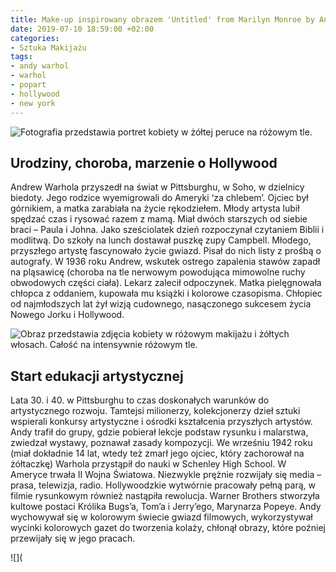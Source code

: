 ```yaml
---
title: Make-up inspirowany obrazem 'Untitled' from Marilyn Monroe by Andy Warhol
date: 2019-07-10 18:59:00 +02:00
categories:
- Sztuka Makijażu
tags:
- andy warhol
- warhol
- popart
- hollywood
- new york
---
```


![Fotografia przedstawia portret kobiety w żółtej peruce na różowym tle.](https://assets2.ello.co/uploads/asset/attachment/9861635/ello-optimized-0d560aba.jpg)

## Urodziny, choroba, marzenie o Hollywood

Andrew Warhola przyszedł na świat w Pittsburghu, w Soho, w dzielnicy biedoty. Jego rodzice wyemigrowali do Ameryki ‘za chlebem’. Ojciec był górnikiem, a matka zarabiała na życie rękodziełem. Młody artysta lubił spędzać czas i rysować razem z mamą. Miał dwóch starszych od siebie braci – Paula i Johna. Jako sześciolatek dzień rozpoczynał czytaniem Biblii i modlitwą. Do szkoły na lunch dostawał puszkę zupy Campbell. Młodego, przyszłego artystę fascynowało życie gwiazd. Pisał do nich listy z prośbą o autografy. W 1936 roku Andrew, wskutek ostrego zapalenia stawów zapadł na pląsawicę (choroba na tle nerwowym powodująca mimowolne ruchy obwodowych części ciała). Lekarz zalecił odpoczynek. Matka pielęgnowała chłopca z oddaniem, kupowała mu książki i kolorowe czasopisma. Chłopiec od najmłodszych lat żył wizją cudownego, nasączonego sukcesem życia Nowego Jorku i Hollywood. 

![Obraz przedstawia zdjęcia kobiety w różowym makijażu i żółtych włosach. Całość na intensywnie różowym tle.](https://assets0.ello.co/uploads/asset/attachment/9861636/ello-optimized-138d13b7.jpg)

## Start edukacji artystycznej

Lata 30. i 40. w Pittsburghu to czas doskonałych warunków do artystycznego rozwoju. Tamtejsi milionerzy, kolekcjonerzy dzieł sztuki wspierali konkursy artystyczne i ośrodki kształcenia przyszłych artystów. Andy trafił do grupy, gdzie pobierał lekcje podstaw rysunku i malarstwa, zwiedzał wystawy, poznawał zasady kompozycji. 
We wrześniu 1942 roku (miał dokładnie 14 lat, wtedy też zmarł jego ojciec, który zachorował na żółtaczkę) Warhola przystąpił do nauki w Schenley High School. W Ameryce trwała II Wojna Światowa. Niezwykle prężnie rozwijały się media – prasa, telewizja, radio. Hollywoodzkie wytwórnie pracowały pełną parą, w filmie rysunkowym również nastąpiła rewolucja. Warner Brothers stworzyła kultowe postaci Królika Bugs’a, Tom’a i Jerry’ego, Marynarza Popeye. Andy wychowywał się w kolorowym świecie gwiazd filmowych, wykorzystywał wycinki kolorowych gazet do tworzenia kolaży, chłonął obrazy, które poźniej przewijały się w jego pracach. 

![](
